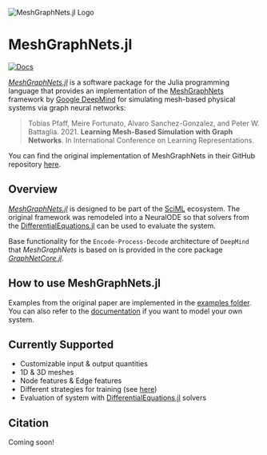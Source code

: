 ![MeshGraphNets.jl Logo](https://github.com/una-auxme/MeshGraphNets.jl/blob/main/logo/meshgraphnetsjl_logo.png?raw=true "MeshGraphNets.jl Logo")

# MeshGraphNets.jl

[![Docs](https://img.shields.io/badge/docs-dev-blue.svg)](https://una-auxme.github.io/MeshGraphNets.jl/dev)

[*MeshGraphNets.jl*](https://github.com/una-auxme/MeshGraphNets.jl) is a software package for the Julia programming language that provides an implementation of the [MeshGraphNets](https://arxiv.org/abs/2010.03409) framework by [Google DeepMind](https://deepmind.google/) for simulating mesh-based physical systems via graph neural networks:

> Tobias Pfaff, Meire Fortunato, Alvaro Sanchez-Gonzalez, and Peter W. Battaglia. 2021. **Learning Mesh-Based Simulation with Graph Networks**. In International Conference on Learning Representations.

You can find the original implementation of MeshGraphNets in their GitHub repository [here](https://github.com/google-deepmind/deepmind-research/tree/master/meshgraphnets).

## Overview

[*MeshGraphNets.jl*](https://github.com/una-auxme/MeshGraphNets.jl) is designed to be part of the [SciML](https://sciml.ai/) ecosystem. The original framework was remodeled into a NeuralODE so that solvers from the [DifferentialEquations.jl](https://docs.sciml.ai/DiffEqDocs/stable/) can be used to evaluate the system.

Base functionality for the `Encode-Process-Decode` architecture of `DeepMind` that *MeshGraphNets* is based on is provided in the core package [*GraphNetCore.jl*](https://github.com/una-auxme/GraphNetCore.jl).

## How to use MeshGraphNets.jl

Examples from the original paper are implemented in the [examples folder](https://github.com/una-auxme/MeshGraphNets.jl/tree/main/examples). You can also refer to the [documentation](https://una-auxme.github.io/MeshGraphNets.jl/dev/overview) if you want to model your own system.

## Currently Supported

- Customizable input & output quantities
- 1D & 3D meshes
- Node features & Edge features
- Different strategies for training (see [here](https://una-auxme.github.io/MeshGraphNets.jl/dev/strategies))
- Evaluation of system with [DifferentialEquations.jl](https://docs.sciml.ai/DiffEqDocs/stable/) solvers

## Citation

Coming soon!